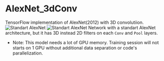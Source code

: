 # AlexNet_3dConv
TensorFlow implementation of AlexNet(2012) with 3D convolutiion.
![Standart AlexNet](https://leonardoaraujosantos.gitbooks.io/artificial-inteligence/content/image_folder_7/AlexNet_0.jpg)
![Standart AlexNet](https://github.com/denti/AlexNet_3dConv/blob/master/img/AlexNet.jpeg)
Network with a standart AlexNet architecture, but it has 3D instead 2D filters on each `Conv` and `Pool` layers. 

* Note: This model needs a lot of GPU memory. Training session will not starts on 1 GPU without additional data separation or code's parallelization.
